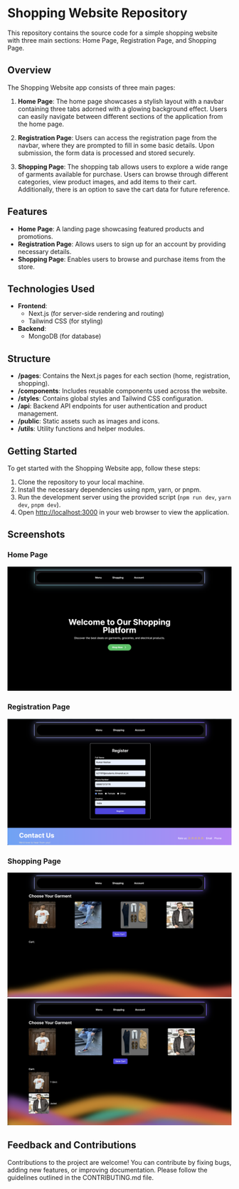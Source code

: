 # Shopping Website Repository

This repository contains the source code for a simple shopping website with three main sections: Home Page, Registration Page, and Shopping Page.
## Overview

The Shopping Website app consists of three main pages:

1. **Home Page**: The home page showcases a stylish layout with a navbar containing three tabs adorned with a glowing background effect. Users can easily navigate between different sections of the application from the home page.

2. **Registration Page**: Users can access the registration page from the navbar, where they are prompted to fill in some basic details. Upon submission, the form data is processed and stored securely.

3. **Shopping Page**: The shopping tab allows users to explore a wide range of garments available for purchase. Users can browse through different categories, view product images, and add items to their cart. Additionally, there is an option to save the cart data for future reference.
## Features

- **Home Page**: A landing page showcasing featured products and promotions.
- **Registration Page**: Allows users to sign up for an account by providing necessary details.
- **Shopping Page**: Enables users to browse and purchase items from the store.

## Technologies Used

- **Frontend**:
  - Next.js (for server-side rendering and routing)
  - Tailwind CSS (for styling)
- **Backend**:
  - MongoDB (for database)

## Structure

- **/pages**: Contains the Next.js pages for each section (home, registration, shopping).
- **/components**: Includes reusable components used across the website.
- **/styles**: Contains global styles and Tailwind CSS configuration.
- **/api**: Backend API endpoints for user authentication and product management.
- **/public**: Static assets such as images and icons.
- **/utils**: Utility functions and helper modules.


## Getting Started

To get started with the Shopping Website app, follow these steps:

1. Clone the repository to your local machine.
2. Install the necessary dependencies using npm, yarn, or pnpm.
3. Run the development server using the provided script (`npm run dev`, `yarn dev`, `pnpm dev`).
4. Open [http://localhost:3000](http://localhost:3000) in your web browser to view the application.

## Screenshots

### Home Page
![Home Page](./images/home.png)

### Registration Page
![Registration Page](./images/register.png)

### Shopping Page
![Shopping Page ](./images/garement_1.png)
![Cart Management](./images/garement_2.png)

## Feedback and Contributions

Contributions to the project are welcome! You can contribute by fixing bugs, adding new features, or improving documentation. Please follow the guidelines outlined in the CONTRIBUTING.md file.

